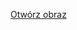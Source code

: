 [Otwórz obraz](https://cdn.discordapp.com/attachments/769850923534647336/772850615793614919/Pk.jpg)
